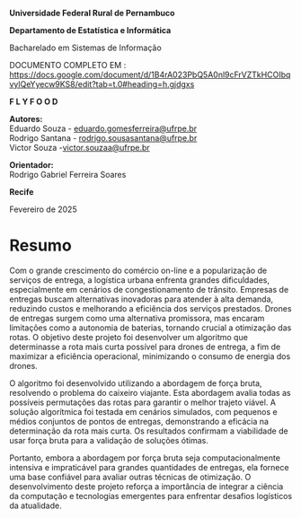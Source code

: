   **Universidade Federal Rural de Pernambuco**

   **Departamento de Estatística e Informática**

   Bacharelado em Sistemas de Informação

   DOCUMENTO COMPLETO EM : https://docs.google.com/document/d/1B4rA023PbQ5A0nl9cFrVZTkHCOIbqvylQeYyecw9KS8/edit?tab=t.0#heading=h.gjdgxs

		

**F L Y F O O D**

**Autores:**  
Eduardo Souza \- eduardo.gomesferreira@ufrpe.br  
Rodrigo Santana \- rodrigo.sousasantana@ufrpe.br  
Victor Souza \-victor.souzaa@ufrpe.br

**Orientador:**  
Rodrigo Gabriel Ferreira Soares

**Recife**

Fevereiro de 2025

# **Resumo** 

Com o grande crescimento do comércio on-line e a popularização de serviços de entrega, a logística urbana enfrenta grandes dificuldades, especialmente em cenários de congestionamento de trânsito. Empresas de entregas buscam alternativas inovadoras para atender à alta demanda, reduzindo custos e melhorando a eficiência dos serviços prestados. Drones de entregas surgem como uma alternativa promissora, mas encaram limitações como a autonomia de baterias, tornando crucial a otimização das rotas. O objetivo deste projeto foi desenvolver um algoritmo que determinasse a rota mais curta possível para drones de entrega, a fim de maximizar a eficiência operacional, minimizando o consumo de energia dos drones. 

O algoritmo foi desenvolvido utilizando a abordagem de força bruta, resolvendo o problema do caixeiro viajante. Esta abordagem avalia todas as possíveis permutações das rotas para garantir o melhor trajeto viável. A solução algorítmica foi testada em cenários simulados, com pequenos e médios conjuntos de pontos de entregas, demonstrando a eficácia na determinação da rota mais curta. Os resultados confirmam a viabilidade de usar força bruta para a validação de soluções ótimas. 

Portanto, embora a abordagem por força bruta seja computacionalmente intensiva e impraticável para grandes quantidades de entregas, ela fornece uma base confiável para avaliar outras técnicas de otimização. O desenvolvimento deste projeto reforça a importância de integrar a ciência da computação e tecnologias emergentes para enfrentar desafios logísticos da atualidade. 
